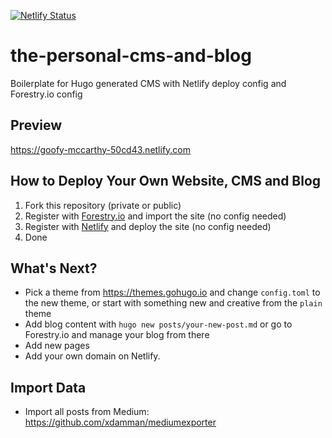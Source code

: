 [![Netlify Status](https://api.netlify.com/api/v1/badges/97920cf6-8862-41f0-9895-7fe9809fd6f1/deploy-status)](https://app.netlify.com/sites/goofy-mccarthy-50cd43/deploys)

# the-personal-cms-and-blog

Boilerplate for Hugo generated CMS with Netlify deploy config and Forestry.io config

## Preview

  https://goofy-mccarthy-50cd43.netlify.com

## How to Deploy Your Own Website, CMS and Blog

1. Fork this repository (private or public)
2. Register with [Forestry.io](Forestry.io) and import the site (no config needed)
3. Register with [Netlify](netlify.com) and deploy the site (no config needed)
4. Done

## What's Next?

- Pick a theme from https://themes.gohugo.io and change `config.toml` to the new theme, or start with something new and creative from the `plain` theme
- Add blog content with `hugo new posts/your-new-post.md` or go to Forestry.io and manage your blog from there
- Add new pages
- Add your own domain on Netlify.

## Import Data

- Import all posts from Medium: https://github.com/xdamman/mediumexporter

